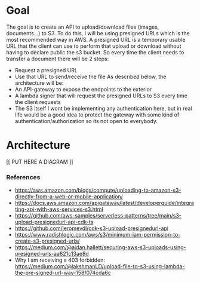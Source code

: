 

# Goal
The goal is to create an API to upload/download files (images, documents...) to S3. To do this, I will be using presigned URLs which is the most recommended way in AWS. A presigned URL is a temporary usable URL that the client can use to perform that upload or download without having to declare public the s3 bucket.
So every time the client needs to transfer a document there will be 2 steps:
 - Request a presigned URL
 - Use that URL to send/receive the file
As described below, the architecture will be:
 - An API-gateway to expose the endpoints to the exterior
 - A lambda signer that will request the presigned URLs to S3 every time the client requests
 - The S3 itself
I wont be implementing any authentication here, but in real life would be a good idea to protect the gateway with some kind of authentication/authorization so its not open to everybody.

# Architecture

[[ PUT HERE A DIAGRAM ]]

### References

- https://aws.amazon.com/blogs/compute/uploading-to-amazon-s3-directly-from-a-web-or-mobile-application/
- https://docs.aws.amazon.com/apigateway/latest/developerguide/integrating-api-with-aws-services-s3.html
- https://github.com/aws-samples/serverless-patterns/tree/main/s3-upload-presignedurl-api-cdk-ts
- https://github.com/jeromevdl/cdk-s3-upload-presignedurl-api
- https://www.radishlogic.com/aws/s3/minimum-iam-permission-to-create-s3-presigned-urls/
- https://medium.com/@aidan.hallett/securing-aws-s3-uploads-using-presigned-urls-aa821c13ae8d
- Why I am receiving a 403 forbidden: https://medium.com/@lakshmanLD/upload-file-to-s3-using-lambda-the-pre-signed-url-way-158f074cda6c